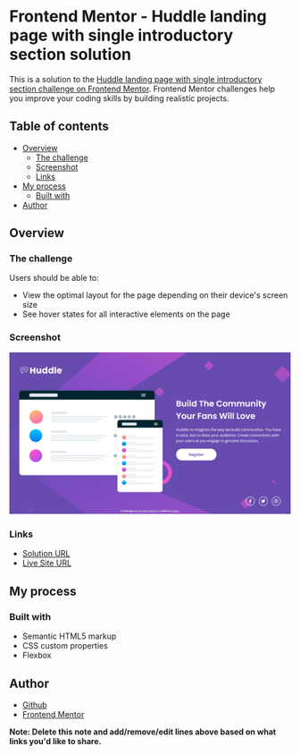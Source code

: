 # Frontend Mentor - Huddle landing page with single introductory section solution

This is a solution to the [Huddle landing page with single introductory section challenge on Frontend Mentor](https://www.frontendmentor.io/challenges/huddle-landing-page-with-a-single-introductory-section-B_2Wvxgi0). Frontend Mentor challenges help you improve your coding skills by building realistic projects. 

## Table of contents

- [Overview](#overview)
  - [The challenge](#the-challenge)
  - [Screenshot](#screenshot)
  - [Links](#links)
- [My process](#my-process)
  - [Built with](#built-with)
- [Author](#author)

## Overview

### The challenge

Users should be able to:

- View the optimal layout for the page depending on their device's screen size
- See hover states for all interactive elements on the page

### Screenshot

![](./design/my-screenshot.png)

### Links

- [Solution URL](https://www.frontendmentor.io/solutions/landing-page-using-flex-hKk0xmXQmb)
- [Live Site URL](https://diegocgcfad.github.io/huddle-landing-page-with-single-introductory-section-master/)

## My process

### Built with

- Semantic HTML5 markup
- CSS custom properties
- Flexbox

## Author

- [Github](https://github.com/diegocgcfad)
- [Frontend Mentor](https://www.frontendmentor.io/profile/diegocgcfad)

**Note: Delete this note and add/remove/edit lines above based on what links you'd like to share.**

